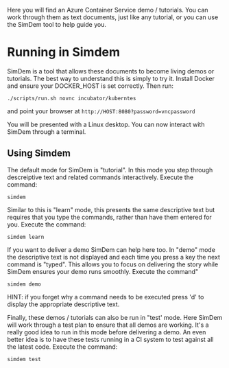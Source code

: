 Here you will find an Azure Container Service demo / tutorials. You
can work through them as text documents, just like any tutorial, or
you can use the SimDem tool to help guide you.

# Running in Simdem

SimDem is a tool that allows these documents to become living demos or
tutorials. The best way to understand this is simply to try
it. Install Docker and ensure your DOCKER_HOST is set correctly. Then
run:

```
./scripts/run.sh novnc incubator/kuberntes
```

and point your browser at `http://HOST:8080?password=vncpassword`

You will be presented with a Linux desktop. You can now interact with
SimDem through a terminal.

## Using Simdem

The default mode for SimDem is "tutorial". In this mode you step
through descreiptive text and related commands interactively. Execute
the command:

``` 
simdem 
```

Similar to this is "learn" mode, this presents the same descriptive
text but requires that you type the commands, rather than have them
entered for you. Execute the command:

```
simdem learn
```

If you want to deliver a demo SimDem can help here too. In "demo" mode
the descriptive text is not displayed and each time you press a key
the next command is "typed". This allows you to focus on delivering
the story while SimDem ensures your demo runs smoothly. Execute the
command"

```
simdem demo
```

HINT: if you forget why a command needs to be executed press 'd' to
display the appropriate descriptive text.

Finally, these demos / tutorials can also be run in "test' mode. Here
SimDem will work through a test plan to ensure that all demos are
working. It's a really good idea to run in this mode before delivering
a demo. An even better idea is to have these tests running in a CI system to test against all the latest code. Execute the command:

```
simdem test
```
